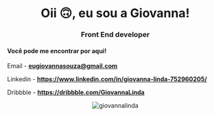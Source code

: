 <h1 align = "center"> Oii 🙃, eu sou a Giovanna! </h1>
<h3 align = "center"> Front End developer </h3>

<h4>Você pode me encontrar por aqui!</h4>

Email - **eugiovannasouza@gmail.com**

Linkedin - **https://www.linkedin.com/in/giovanna-linda-752960205/**

Dribbble - **https://dribbble.com/GiovannaLinda**

<p align = "center"> <img src = "https://github-readme-stats.vercel.app/api/top-langs?username=giovannalinda&show_icons=true&locale=en&layout=compact" alt = "giovannalinda"/ > </p>


